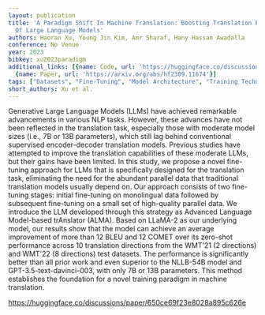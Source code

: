```yaml
---
layout: publication
title: 'A Paradigm Shift In Machine Translation: Boosting Translation Performance
  Of Large Language Models'
authors: Haoran Xu, Young Jin Kim, Amr Sharaf, Hany Hassan Awadalla
conference: No Venue
year: 2023
bibkey: xu2023paradigm
additional_links: [{name: Code, url: 'https://huggingface.co/discussions/paper/650ce69f23e8028a895c626e'},
  {name: Paper, url: 'https://arxiv.org/abs/hf2309.11674'}]
tags: ["Datasets", "Fine-Tuning", "Model Architecture", "Training Techniques"]
short_authors: Xu et al.
---
```

Generative Large Language Models (LLMs) have achieved remarkable advancements in various NLP tasks. However, these advances have not been reflected in the translation task, especially those with moderate model sizes (i.e., 7B or 13B parameters), which still lag behind conventional supervised encoder-decoder translation models. Previous studies have attempted to improve the translation capabilities of these moderate LLMs, but their gains have been limited. In this study, we propose a novel fine-tuning approach for LLMs that is specifically designed for the translation task, eliminating the need for the abundant parallel data that traditional translation models usually depend on. Our approach consists of two fine-tuning stages: initial fine-tuning on monolingual data followed by subsequent fine-tuning on a small set of high-quality parallel data. We introduce the LLM developed through this strategy as Advanced Language Model-based trAnslator (ALMA). Based on LLaMA-2 as our underlying model, our results show that the model can achieve an average improvement of more than 12 BLEU and 12 COMET over its zero-shot performance across 10 translation directions from the WMT'21 (2 directions) and WMT'22 (8 directions) test datasets. The performance is significantly better than all prior work and even superior to the NLLB-54B model and GPT-3.5-text-davinci-003, with only 7B or 13B parameters. This method establishes the foundation for a novel training paradigm in machine translation.

https://huggingface.co/discussions/paper/650ce69f23e8028a895c626e